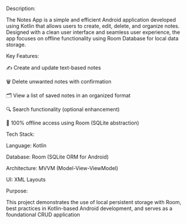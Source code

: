 Description:

The Notes App is a simple and efficient Android application developed using Kotlin that allows users to create, edit, delete, and organize notes. Designed with a clean user interface and seamless user experience, the app focuses on offline functionality using Room Database for local data storage.

Key Features:

✍️ Create and update text-based notes

🗑️ Delete unwanted notes with confirmation

🗂️ View a list of saved notes in an organized format

🔍 Search functionality (optional enhancement)

💾 100% offline access using Room (SQLite abstraction)

Tech Stack:

Language: Kotlin

Database: Room (SQLite ORM for Android)

Architecture: MVVM (Model-View-ViewModel)

UI: XML Layouts

Purpose:

This project demonstrates the use of local persistent storage with Room, best practices in Kotlin-based Android development, and serves as a foundational CRUD application
